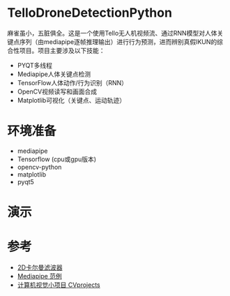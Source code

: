 # TelloDroneDetectionPython
麻雀虽小，五脏俱全。这是一个使用Tello无人机视频流、通过RNN模型对人体关键点序列（由mediapipe逐帧推理输出）进行行为预测，进而辨别真假IKUN的综合性项目。项目主要涉及以下技能：   


- PYQT多线程
- Mediapipe人体关键点检测
- TensorFlow人体动作/行为识别（RNN）
- OpenCV视频读写和画面合成
- Matplotlib可视化（关键点、运动轨迹）


# 环境准备
* mediapipe
* Tensorflow (cpu或gpu版本)
* opencv-python
* matplotlib
* pyqt5

# 演示

# 参考
- [2D卡尔曼滤波器](https://stackoverflow.com/questions/13901997/kalman-2d-filter-in-python)   
- [Mediapipe 范例](https://github.com/Kazuhito00/mediapipe-python-sample)
- [计算机视觉小项目 CVprojects](https://github.com/enpeizhao/CVprojects)   


